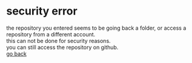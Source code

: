 # security error
the repository you entered seems to be going back a folder, or access a repository from a different account.  
this can not be done for security reasons.  
you can still access the repository on github.  
[go back](../)